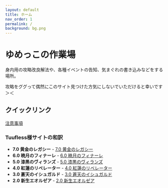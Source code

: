 ```yaml
---
layout: default
title: ホーム
nav_order: 1
permalink: /
background: bg.png
---
```

 
# ゆめっこの作業場

身内用の攻略改良解法や、各種イベントの告知、気まぐれの書き込みなどをする場所。

攻略をググって偶然にこのサイト見つけた方気にしないでいただけると幸いです＞＜

## クイックリンク

[注意事項](https://yumekkodayo.github.io/about/)

### Tuufless様サイトの和訳

- **7.0 黄金のレガシー** - [7.0 黄金のレガシー](7.0_dawntrail/README.md)
- **6.0 暁月のフィナーレ** - [6.0 暁月のフィナーレ](6.0_endwalker/README.md)
- **5.0 漆黒のヴィランズ** - [5.0 漆黒のヴィランズ](5.0_shadowbringers/README.md)
- **4.0 紅蓮のリベレーター** - [4.0 紅蓮のリベレーター](4.0_stormblood/README.md)
- **3.0 蒼天のイシュガルド** - [3.0 蒼天のイシュガルド](3.0_heavensward/README.md)
- **2.0 新生エオルゼア** - [2.0 新生エオルゼア](2.0_a_realm_reborn/README.md)